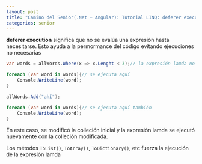 ```yaml
---
layout: post
title: "Camino del Senior(.Net + Angular): Tutorial LINQ: deferer execution con LINQ"
categories: senior
---
```


**deferer execution** significa que no se evalúa una expresión hasta <!--more-->necesitarse. Esto ayuda a la permormance del código evitando ejecuciones no necesarias

```csharp
var words = allWords.Where(x => x.Lenght < 3);// la expresión lamda no se ejecuta

foreach (var word in words){// se ejecuta aquí
    Console.WriteLine(word);
}

allWords.Add("ahí");

foreach (var word in words){// se ejecuta aquí también
    Console.WriteLine(word);
}
```

En este caso, se modificó la colleción inicial y la expresión lamda se ejecutó nuevamente con la colleción modificada.

Los métodos `ToList()`, `ToArray()`, `ToDictionary()`, etc fuerza la ejecución de la expresión lamda